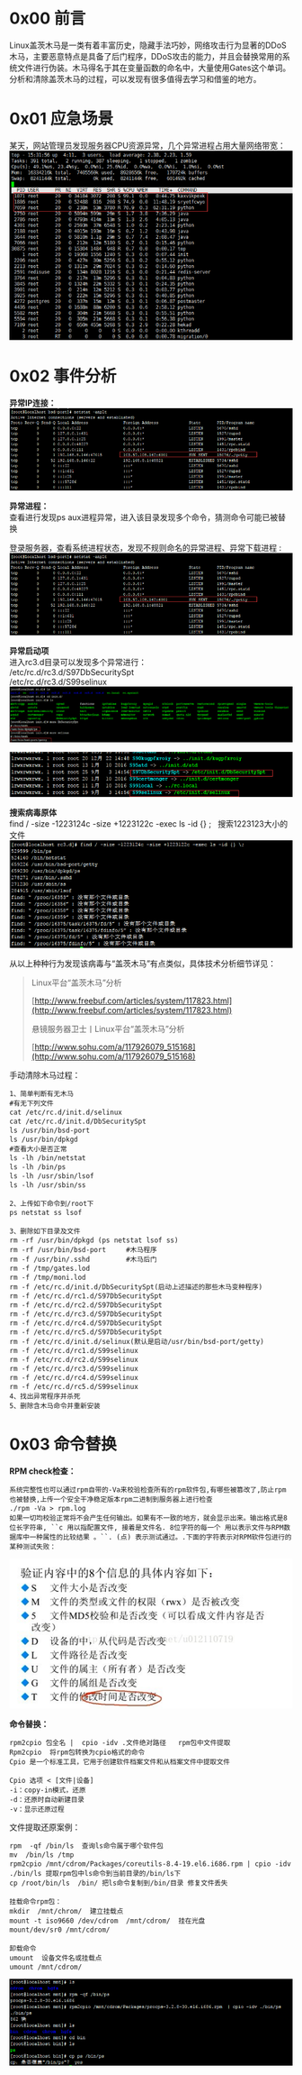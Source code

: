
# 0x00 前言
Linux盖茨木马是一类有着丰富历史，隐藏手法巧妙，网络攻击行为显著的DDoS木马，主要恶意特点是具备了后门程序，DDoS攻击的能力，并且会替换常用的系统文件进行伪装。木马得名于其在变量函数的命名中，大量使用Gates这个单词。分析和清除盖茨木马的过程，可以发现有很多值得去学习和借鉴的地方。


# 0x01 应急场景
某天，网站管理员发现服务器CPU资源异常，几个异常进程占用大量网络带宽：<br />![linux-13-1.png](../../_img\05-应急响应/1656921352740-f46cf122-f5db-4afd-91d4-8cf34c7bcd5a.png)


# 0x02 事件分析
**异常IP连接：**<br />![linux-13-2.png](../../_img\05-应急响应/1656921597697-d8250fa2-5cd3-4527-9e4c-43788f9daba8.png)

**异常进程：**<br />查看进行发现ps aux进程异常，进入该目录发现多个命令，猜测命令可能已被替换

登录服务器，查看系统进程状态，发现不规则命名的异常进程、异常下载进程 :<br />![linux-13-2.png](../../_img\05-应急响应/1656921608759-16139703-25ed-4a92-af93-1338ec4794b0.png)

**异常启动项**<br />进入rc3.d目录可以发现多个异常进行：<br />/etc/rc.d/rc3.d/S97DbSecuritySpt<br />/etc/rc.d/rc3.d/S99selinux<br />![linux-13-4.png](../../_img\05-应急响应/1656921617070-baa1e3ae-edff-4b60-a47c-ab04344a8644.png)

![linux-13-5.png](../../_img\05-应急响应/1656921621773-ab592de5-e8ed-411c-88f0-bbda95401281.png)

**搜索病毒原体**<br />find / -size -1223124c -size +1223122c -exec ls -id {} ;   搜索1223123大小的文件<br />![linux-13-6.png](../../_img\05-应急响应/1656921629942-fc295305-6e3c-49df-bd91-799f9948cab2.png)

从以上种种行为发现该病毒与“盖茨木马”有点类似，具体技术分析细节详见：
> Linux平台“盖茨木马”分析
>  
> [http://www.freebuf.com/articles/system/117823.html](http://www.freebuf.com/articles/system/117823.html)
>  
> 悬镜服务器卫士丨Linux平台“盖茨木马”分析
>  
> [http://www.sohu.com/a/117926079_515168](http://www.sohu.com/a/117926079_515168)


手动清除木马过程：
```
1、简单判断有无木马
#有无下列文件
cat /etc/rc.d/init.d/selinux
cat /etc/rc.d/init.d/DbSecuritySpt
ls /usr/bin/bsd-port
ls /usr/bin/dpkgd
#查看大小是否正常
ls -lh /bin/netstat
ls -lh /bin/ps
ls -lh /usr/sbin/lsof
ls -lh /usr/sbin/ss

2、上传如下命令到/root下
ps netstat ss lsof

3、删除如下目录及文件
rm -rf /usr/bin/dpkgd (ps netstat lsof ss)
rm -rf /usr/bin/bsd-port     #木马程序
rm -f /usr/bin/.sshd         #木马后门
rm -f /tmp/gates.lod
rm -f /tmp/moni.lod
rm -f /etc/rc.d/init.d/DbSecuritySpt(启动上述描述的那些木马变种程序)
rm -f /etc/rc.d/rc1.d/S97DbSecuritySpt
rm -f /etc/rc.d/rc2.d/S97DbSecuritySpt
rm -f /etc/rc.d/rc3.d/S97DbSecuritySpt
rm -f /etc/rc.d/rc4.d/S97DbSecuritySpt
rm -f /etc/rc.d/rc5.d/S97DbSecuritySpt
rm -f /etc/rc.d/init.d/selinux(默认是启动/usr/bin/bsd-port/getty)
rm -f /etc/rc.d/rc1.d/S99selinux
rm -f /etc/rc.d/rc2.d/S99selinux
rm -f /etc/rc.d/rc3.d/S99selinux
rm -f /etc/rc.d/rc4.d/S99selinux
rm -f /etc/rc.d/rc5.d/S99selinux	
4、找出异常程序并杀死
5、删除含木马命令并重新安装
```


# 0x03 命令替换
**RPM check检查：**
```
系统完整性也可以通过rpm自带的-Va来校验检查所有的rpm软件包,有哪些被篡改了,防止rpm也被替换,上传一个安全干净稳定版本rpm二进制到服务器上进行检查
./rpm -Va > rpm.log
如果一切均校验正常将不会产生任何输出。如果有不一致的地方，就会显示出来。输出格式是8位长字符串, ``c 用以指配置文件, 接着是文件名. 8位字符的每一个 用以表示文件与RPM数据库中一种属性的比较结果 。``. (点) 表示测试通过。.下面的字符表示对RPM软件包进行的某种测试失败：
```
![linux-13-7.png](../../_img\05-应急响应/1656921646208-b0d13085-3f5c-489d-8bb7-0a0802496507.png)

**命令替换：**
```
rpm2cpio 包全名 |  cpio -idv .文件绝对路径   rpm包中文件提取
Rpm2cpio  将rpm包转换为cpio格式的命令 
Cpio 是一个标准工具，它用于创建软件档案文件和从档案文件中提取文件

Cpio 选项 < [文件|设备]
-i：copy-in模式，还原
-d：还原时自动新建目录
-v：显示还原过程
```

文件提取还原案例：
```
rpm  -qf /bin/ls  查询ls命令属于哪个软件包
mv  /bin/ls /tmp  
rpm2cpio /mnt/cdrom/Packages/coreutils-8.4-19.el6.i686.rpm | cpio -idv ./bin/ls 提取rpm包中ls命令到当前目录的/bin/ls下
cp /root/bin/ls  /bin/ 把ls命令复制到/bin/目录 修复文件丢失

挂载命令rpm包：
mkdir  /mnt/chrom/  建立挂载点
mount -t iso9660 /dev/cdrom  /mnt/cdrom/  挂在光盘
mount/dev/sr0 /mnt/cdrom/

卸载命令
umount  设备文件名或挂载点
umount /mnt/cdrom/
```
![linux-13-8.png](../../_img\05-应急响应/1656921664364-6f1bb57e-b544-49d6-97b3-7e5d718df7eb.png)
